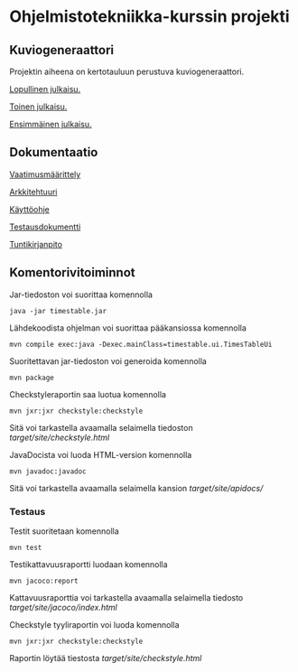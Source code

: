 # Ohjelmistotekniikka-kurssin projekti
## Kuviogeneraattori
Projektin aiheena on kertotauluun perustuva kuviogeneraattori.

[Lopullinen julkaisu.](https://github.com/vikketii/ot-harjoitustyo/releases/tag/lopullinen)

[Toinen julkaisu.](https://github.com/vikketii/ot-harjoitustyo/releases/tag/viikko6)

[Ensimmäinen julkaisu.](https://github.com/vikketii/ot-harjoitustyo/releases/tag/viikko5)

## Dokumentaatio

[Vaatimusmäärittely](https://github.com/vikketii/ot-harjoitustyo/blob/master/dokumentaatio/vaatimusmaarittely.md)

[Arkkitehtuuri](https://github.com/vikketii/ot-harjoitustyo/blob/master/dokumentaatio/arkkitehtuuri.md)

[Käyttöohje](https://github.com/vikketii/ot-harjoitustyo/blob/master/dokumentaatio/kayttoohje.md)

[Testausdokumentti](https://github.com/vikketii/ot-harjoitustyo/blob/master/dokumentaatio/testausdokumentti.md)

[Tuntikirjanpito](https://github.com/vikketii/ot-harjoitustyo/blob/master/dokumentaatio/tuntikirjanpito.md)


## Komentorivitoiminnot
Jar-tiedoston voi suorittaa komennolla
```
java -jar timestable.jar
```

Lähdekoodista ohjelman voi suorittaa pääkansiossa komennolla
```
mvn compile exec:java -Dexec.mainClass=timestable.ui.TimesTableUi
```

Suoritettavan jar-tiedoston voi generoida komennolla
```
mvn package
```

Checkstyleraportin saa luotua komennolla
```
mvn jxr:jxr checkstyle:checkstyle
```
Sitä voi tarkastella avaamalla selaimella tiedoston _target/site/checkstyle.html_

JavaDocista voi luoda HTML-version komennolla
```
mvn javadoc:javadoc
```
Sitä voi tarkastella avaamalla selaimella kansion _target/site/apidocs/_

### Testaus
Testit suoritetaan komennolla
```
mvn test
```

Testikattavuusraportti luodaan komennolla
```
mvn jacoco:report
```
Kattavuusraporttia voi tarkastella avaamalla selaimella tiedosto _target/site/jacoco/index.html_

Checkstyle tyyliraportin voi luoda komennolla
```
mvn jxr:jxr checkstyle:checkstyle
```
Raportin löytää tiestosta _target/site/checkstyle.html_
